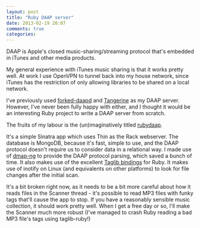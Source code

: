 ```yaml
---
layout: post
title: "Ruby DAAP server"
date: 2013-02-19 20:07
comments: true
categories: 
---
```


DAAP is Apple's closed music-sharing/streaming protocol that's embedded in iTunes and other media products.

My general experience with iTunes music sharing is that it works pretty well. At work I use OpenVPN to tunnel back into my house network, since iTunes has the restriction of only allowing libraries to be shared on a local network.

I've previously used [forked-daapd](https://github.com/jasonmc/forked-daapd "Forked Daapd") and [Tangerine](https://launchpad.net/tangerine "Tangerine") as my DAAP server. However, I've never been fully happy with either, and I thought it would be an interesting Ruby project to write a DAAP server from scratch.

The fruits of my labour is the (un)imaginatively titled [rubydaap](https://github.com/andytinycat/rubydaap "Rubydaap").

It's a simple Sinatra app which uses Thin as the Rack webserver. The database is MongoDB, because it's fast, simple to use, and the DAAP protocol doesn't require us to consider data in a relational way. I made use of [dmap-ng](https://github.com/chendo/dmap-ng "dmap-ng") to provide the DAAP protocol parsing, which saved a bunch of time. It also makes use of the excellent [Taglib bindings](https://github.com/robinst/taglib-ruby "taglib-ruby") for Ruby. It makes use of inotify on Linux (and equivalents on other platforms) to look for file changes after the initial scan.

It's a bit broken right now, as it needs to be a bit more careful about how it reads files in the Scanner thread - it's possible to read MP3 files with funky tags that'll cause the app to stop. If you have a reasonably sensible music collection, it should work pretty well. When I get a free day or so, I'll make the Scanner much more robust (I've managed to crash Ruby reading a bad MP3 file's tags using taglib-ruby!)
